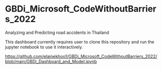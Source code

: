 # GBDi_Microsoft_CodeWithoutBarriers_2022
Analyzing and Predicting road accidents in Thailand 

This dashboard currently requires user to clone this repository and run the jupyter notebook to use it interactively. 

https://github.com/elainekhoo1/GBDi_Microsoft_CodeWithoutBarriers_2022/blob/main/GBDi_Dashboard_and_Model.ipynb 
